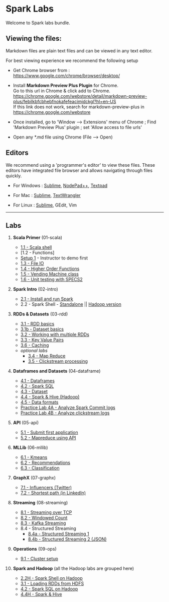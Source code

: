 <link rel='stylesheet' href='assets/css/main.css'/>

Spark Labs
==========
Welcome to Spark labs bundle.

Viewing the files:
-----------------
Markdown files are plain text files and can be viewed in any text editor.

For best viewing experience we recommend the following setup

* Get Chrome browser from : https://www.google.com/chrome/browser/desktop/

* Install **Markdown Preview Plus Plugin** for Chrome.  
Go to this url in Chrome & click add to Chrome.  
    https://chrome.google.com/webstore/detail/markdown-preview-plus/febilkbfcbhebfnokafefeacimjdckgl?hl=en-US  
If this link does not work, search for markdown-preview-plus in https://chrome.google.com/webstore

* Once installed, go to 'Window --> Extensions' menu of Chrome ;   Find 'Markdown Preview Plus' plugin ;  set 'Allow access to file urls'

* Open any *.md file using Chrome (File --> Open)


Editors
-------
We recommend using a 'programmer's editor' to view these files. These editors have integrated file browser and allows navigating through files quickly.

* For Windows : [Sublime](http://www.sublimetext.com/), [NodePad++](http://notepad-plus-plus.org/), [Textpad](http://www.textpad.com/)

* For Mac : [Sublime](http://www.sublimetext.com/),  [TextWrangler](http://www.barebones.com/products/textwrangler/)

* For Linux : [Sublime](http://www.sublimetext.com/), GEdit, Vim
----
Labs
----
1. **Scala Primer**  (01-scala)
    - [1.1 - Scala shell](01-scala/README.md)
    - [1.2 - Functions]
    - [Setup 1](setup1.md) - Instructor to demo first
    - [1.3 - File IO](01-scala/1.3-file.md)
    - [1.4 - Higher Order Functions](01-scala/1.4-functions.md)
    - [1.5 - Vending Machine class](01-scala/vending-machine/1.5-README.md)
    - [1.6 - Unit testing with SPECS2](01-scala/vending-machine/1.6-SPECS-README.md)

2. **Spark Intro**  (02-intro)
    - [2.1 - Install and run Spark](02-intro/2.1-install-spark.md)
    - 2.2 - Spark Shell - [Standalone](02-intro/2.2-shell.md)  || [Hadoop version](02-intro/2.2H-spark-shell-hadoop.md)

3. **RDDs & Datasets**  (03-rdd)
    - [3.1 - RDD basics](03-rdd/3.1-rdd-basics.md)
    - [3.1b - Dataset basics](03-rdd/3.1b-dataset-basics.md)
    - [3.2 - Working with multiple RDDs](03-rdd/3.2-rdd-multi.md)
    - [3.3 - Key Value Pairs](03-rdd/3.3-key-value.md)
    - [3.6 - Caching](03-rdd/3.6-caching.md)
    - *optional labs*
        - [3.4 - Map Reduce](03-rdd/3.4-mapreduce.md)
        - [3.5 - Clickstream processing](03-rdd/3.5-clickstream.md)

4.  **Dataframes and Datasets** (04-dataframe)
    - [4.1 - Dataframes](04-dataframe/4.1-dataframe.md)
    - [4.2 - Spark SQL ](04-dataframe/4.2-sql.md)
    - [4.3 - Dataset](04-dataframe/4.3-dataset.md)
    - [4.4 - Spark & Hive (Hadoop)](04-dataframe/4.4-spark-and-hive.md)
    - [4.5 - Data formats](04-dataframe/4.5-data-formats.md)
    - [Practice Lab 4A - Analyze Spark Commit logs](04-dataframe/4a-practice-lab.md)
    - [Practice Lab 4B - Analyze clickstream logs](04-dataframe/4b-practice-lab.md)

5. **API** (05-api)
    - [5.1 - Submit first application](05-api/5.1-submit.md)
    - [5.2 - Mapreduce using API](05-api/5.2-mapreduce.md)

6. **MLLib**  (06-mllib)
    - [6.1 - Kmeans](06-mllib/kmeans/README.md)
    - [6.2 - Recommendations](06-mllib/recs/README.md)
    - [6.3 - Classification](06-mllib/classification/README.md)

7. **GraphX** (07-graphx)
    - [7.1  - Influencers (Twitter)](07-graphx/7.1-influencer.md)
    - [7.2  - Shortest path (in LinkedIn)](07-graphx/7.2-shortest-path.md)

8. **Streaming** (08-streaming)
    - [8.1 - Streaming over TCP](08-streaming/8.1-over-tcp/README.md)
    - [8.2 - Windowed Count](08-streaming/8.2-window/README.md)
    - [8.3 - Kafka Streaming](08-streaming/8.3-kafka/README.md)
    - 8.4 - Structured Streaming
        * [8.4a - Structured Streaming 1](08-streaming/8.4-structured/README.md)
        * [8.4b - Structured Streaming 2 (JSON)](08-streaming/8.4-structured/README2.md)

9. **Operations** (09-ops)
    - [9.1 - Cluster setup](09-ops/9.1-cluster-setup.md)

10. **Spark and Hadoop** (all the Hadoop labs are grouped here)
    - [2.2H - Spark Shell on Hadoop](02-intro/2.2H-spark-shell-hadoop.md)
    - [3.1 - Loading RDDs from HDFS](03-rdd/3.1-rdd-basics.md)
    - [4.2 - Spark SQL on Hadoop](04-dataframe/4.2-sql.md)
    - [4.4H - Spark & Hive](04-dataframe/4.4-spark-and-hive.md)
